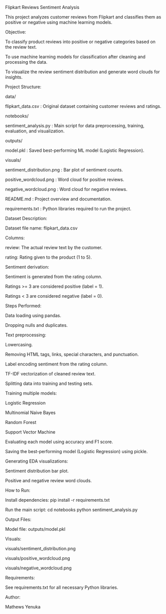 Flipkart Reviews Sentiment Analysis

This project analyzes customer reviews from Flipkart and classifies them as positive or negative using machine learning models.

Objective:

To classify product reviews into positive or negative categories based on the review text.

To use machine learning models for classification after cleaning and processing the data.

To visualize the review sentiment distribution and generate word clouds for insights.

Project Structure:

data/

flipkart_data.csv : Original dataset containing customer reviews and ratings.

notebooks/

sentiment_analysis.py : Main script for data preprocessing, training, evaluation, and visualization.

outputs/

model.pkl : Saved best-performing ML model (Logistic Regression).

visuals/

sentiment_distribution.png : Bar plot of sentiment counts.

positive_wordcloud.png : Word cloud for positive reviews.

negative_wordcloud.png : Word cloud for negative reviews.

README.md : Project overview and documentation.

requirements.txt : Python libraries required to run the project.

Dataset Description:

Dataset file name: flipkart_data.csv

Columns:

review: The actual review text by the customer.

rating: Rating given to the product (1 to 5).

Sentiment derivation:

Sentiment is generated from the rating column.

Ratings >= 3 are considered positive (label = 1).

Ratings < 3 are considered negative (label = 0).

Steps Performed:

Data loading using pandas.

Dropping nulls and duplicates.

Text preprocessing:

Lowercasing.

Removing HTML tags, links, special characters, and punctuation.

Label encoding sentiment from the rating column.

TF-IDF vectorization of cleaned review text.

Splitting data into training and testing sets.

Training multiple models:

Logistic Regression

Multinomial Naive Bayes

Random Forest

Support Vector Machine

Evaluating each model using accuracy and F1 score.

Saving the best-performing model (Logistic Regression) using pickle.

Generating EDA visualizations:

Sentiment distribution bar plot.

Positive and negative review word clouds.

How to Run:

Install dependencies:
pip install -r requirements.txt

Run the main script:
cd notebooks
python sentiment_analysis.py

Output Files:

Model file: outputs/model.pkl

Visuals:

visuals/sentiment_distribution.png

visuals/positive_wordcloud.png

visuals/negative_wordcloud.png

Requirements:

See requirements.txt for all necessary Python libraries.

Author:

Mathews Yenuka

